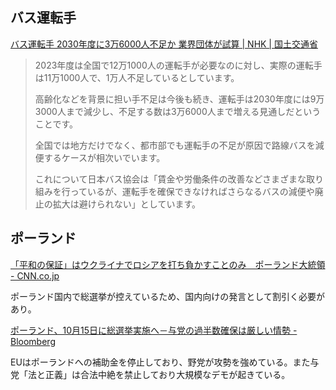 ## バス運転手

[バス運転手 2030年度に3万6000人不足か 業界団体が試算 | NHK | 国土交通省](https://www3.nhk.or.jp/news/html/20230920/k10014200391000.html)

> 2023年度は全国で12万1000人の運転手が必要なのに対し、実際の運転手は11万1000人で、1万人不足しているとしています。
>
> 高齢化などを背景に担い手不足は今後も続き、運転手は2030年度には9万3000人まで減少し、不足する数は3万6000人まで増える見通しだということです。
>
> 全国では地方だけでなく、都市部でも運転手の不足が原因で路線バスを減便するケースが相次いでいます。
>
> これについて日本バス協会は「賃金や労働条件の改善などさまざまな取り組みを行っているが、運転手を確保できなければさらなるバスの減便や廃止の拡大は避けられない」としています。

## ポーランド

[「平和の保証」はウクライナでロシアを打ち負かすことのみ　ポーランド大統領 - CNN.co.jp](https://www.cnn.co.jp/world/35209303.html)

ポーランド国内で総選挙が控えているため、国内向けの発言として割引く必要があり。

[ポーランド、10月15日に総選挙実施へ－与党の過半数確保は厳しい情勢 - Bloomberg](https://www.bloomberg.co.jp/news/articles/2023-08-08/RZ2T5BDWRGG001)

EUはポーランドへの補助金を停止しており、野党が攻勢を強めている。また与党「法と正義」は合法中絶を禁止しており大規模なデモが起きている。
